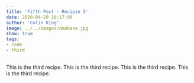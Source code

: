 ```yaml
---
title: 'Fifth Post - Recipie 5'
date: 2020-04-29 16:17:00
author: 'Colin King'
image: ../../images/omakase.jpg
show: true
tags:
- code
- third
---
```


This is the third recipe.
This is the third recipe.
This is the third recipe.
This is the third recipe.
